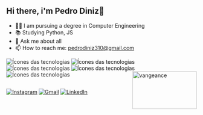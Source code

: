 ## Hi there, i'm Pedro Diniz👋

- 👨‍💻 I am pursuing a degree in Computer Engineering
- 📚 Studying Python, JS
- 💬 Ask me about all
- 📫 How to reach me: pedrodiniz310@gmail.com

![Ícones das tecnologias](https://img.shields.io/badge/Python-3776AB?style=for-the-badge&logo=python&logoColor=white)
![Ícones das tecnologias](https://img.shields.io/badge/Jupyter-F37626?style=for-the-badge&logo=jupyter&logoColor=white)
![Ícones das tecnologias](https://img.shields.io/badge/MySQL-00000F?style=for-the-badge&logo=mysql&logoColor=white)
![Ícones das tecnologias](https://img.shields.io/badge/Power%20BI-F2C811?style=for-the-badge&logo=power-bi&logoColor=white)
![Ícones das tecnologias](https://img.shields.io/badge/Pandas-150458?style=for-the-badge&logo=pandas&logoColor=white)
<img align="right" alt="vangeance" height="100" width="170" src="https://cdn.discordapp.com/attachments/1329849500399046699/1406143609173971005/shipudenGIF.gif?ex=68a164c9&is=68a01349&hm=baa9e3ba1b790a44b256ee9917fd8f670d624715044b0b82904fe6eb303118e8&">
##
[![Instagram](https://img.shields.io/badge/Instagram-E4405F?style=for-the-badge&logo=instagram&logoColor=white)](https://instagram.com/pedro.diniz0)
[![Gmail](https://img.shields.io/badge/Gmail-D14836?style=for-the-badge&logo=gmail&logoColor=white)](mailto:pedrodiniz310@gmail.com)
[![LinkedIn](https://img.shields.io/badge/LinkedIn-0077B5?style=for-the-badge&logo=linkedin&logoColor=white)](https://www.linkedin.com/in/pedroarthurdiniz)
